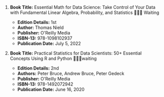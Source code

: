 1. **Book Title:** Essential Math for Data Science: Take Control of Your Data with Fundamental Linear Algebra, Probability, and Statistics 📒🔐🚫 Waiting
   - **Edition Details:** 1st
   - **Author:** Thomas Nield
   - **Publisher:** O'Reilly Media
   - **ISBN-13:** 978-1098102937
   - **Publication Date:** July 5, 2022
 
2. **Book Title:** Practical Statistics for Data Scientists: 50+ Essential Concepts Using R and Python 📒🔐🚫waiting
   - **Edition Details:** 2nd
   - **Authors:** Peter Bruce, Andrew Bruce, Peter Gedeck
   - **Publisher:** O'Reilly Media
   - **ISBN-13:** 978-1492072942
   - **Publication Date:** June 16, 2020
